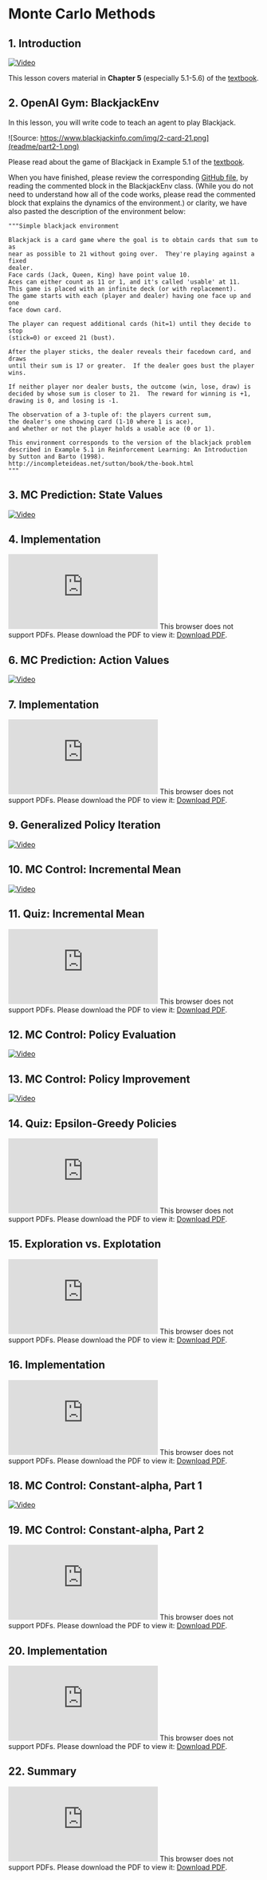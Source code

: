 # Monte Carlo Methods

## 1. Introduction

[![Video](../../../images/video.jpg)](http://scrier.myqnapcloud.com:8080/share.cgi?ssid=0MZqBkd&ep=&path=%2FDeep.Learning%2F6.Reinforcement-Learning%2F5.Monte-Carlo-Methods%2Freadme&filename=1_-_Introduction.mp4&fid=0MZqBkd&open=normal)

This lesson covers material in **Chapter 5** (especially 5.1-5.6) of the [textbook](http://go.udacity.com/rl-textbook).

## 2. OpenAI Gym: BlackjackEnv

In this lesson, you will write code to teach an agent to play Blackjack.

![Source: https://www.blackjackinfo.com/img/2-card-21.png](readme/part2-1.png)

Please read about the game of Blackjack in Example 5.1 of the [textbook](http://go.udacity.com/rl-textbook).

When you have finished, please review the corresponding [GitHub file](https://github.com/openai/gym/blob/master/gym/envs/toy_text/blackjack.py), 
by reading the commented block in the BlackjackEnv class. (While you do not need to understand how all of the code 
works, please read the commented block that explains the dynamics of the environment.) or clarity, we have also pasted 
the description of the environment below:

    """Simple blackjack environment

    Blackjack is a card game where the goal is to obtain cards that sum to as
    near as possible to 21 without going over.  They're playing against a fixed
    dealer.
    Face cards (Jack, Queen, King) have point value 10.
    Aces can either count as 11 or 1, and it's called 'usable' at 11.
    This game is placed with an infinite deck (or with replacement).
    The game starts with each (player and dealer) having one face up and one
    face down card.

    The player can request additional cards (hit=1) until they decide to stop
    (stick=0) or exceed 21 (bust).

    After the player sticks, the dealer reveals their facedown card, and draws
    until their sum is 17 or greater.  If the dealer goes bust the player wins.

    If neither player nor dealer busts, the outcome (win, lose, draw) is
    decided by whose sum is closer to 21.  The reward for winning is +1,
    drawing is 0, and losing is -1.

    The observation of a 3-tuple of: the players current sum,
    the dealer's one showing card (1-10 where 1 is ace),
    and whether or not the player holds a usable ace (0 or 1).

    This environment corresponds to the version of the blackjack problem
    described in Example 5.1 in Reinforcement Learning: An Introduction
    by Sutton and Barto (1998).
    http://incompleteideas.net/sutton/book/the-book.html
    """
    
## 3. MC Prediction: State Values

[![Video](../../../images/video.jpg)](http://scrier.myqnapcloud.com:8080/share.cgi?ssid=0MZqBkd&ep=&path=%2FDeep.Learning%2F6.Reinforcement-Learning%2F5.Monte-Carlo-Methods%2Freadme&filename=2_-_MC_Prediction:_State_Values.mp4&fid=0MZqBkd&open=normal)

## 4. Implementation

<object data="http://scrier.myqnapcloud.com:8080/share.cgi/part6-5-4.pdf?ssid=0MZqBkd&fid=0MZqBkd&path=%2FDeep.Learning%2F6.Reinforcement-Learning%2F5.Monte-Carlo-Methods%2Freadme&filename=part6-5-4.pdf&openfolder=normal&ep=" type="application/pdf" width="700px" height="700px">
    <embed src="http://scrier.myqnapcloud.com:8080/share.cgi/part6-5-4.pdf?ssid=0MZqBkd&fid=0MZqBkd&path=%2FDeep.Learning%2F6.Reinforcement-Learning%2F5.Monte-Carlo-Methods%2Freadme&filename=part6-5-4.pdf&openfolder=normal&ep=">
        This browser does not support PDFs. Please download the PDF to view it: <a href="http://scrier.myqnapcloud.com:8080/share.cgi/part6-5-4.pdf?ssid=0MZqBkd&fid=0MZqBkd&path=%2FDeep.Learning%2F6.Reinforcement-Learning%2F5.Monte-Carlo-Methods%2Freadme&filename=part6-5-4.pdf&openfolder=normal&ep=">Download PDF</a>.</p>
    </embed>
</object>

## 6. MC Prediction: Action Values

[![Video](../../../images/video.jpg)](http://scrier.myqnapcloud.com:8080/share.cgi?ssid=0MZqBkd&ep=&path=%2FDeep.Learning%2F6.Reinforcement-Learning%2F5.Monte-Carlo-Methods%2Freadme&filename=3_-_MC_Prediction:_Action_Values.mp4&fid=0MZqBkd&open=normal)

## 7. Implementation

<object data="http://scrier.myqnapcloud.com:8080/share.cgi/part6-5-7.pdf?ssid=0MZqBkd&fid=0MZqBkd&path=%2FDeep.Learning%2F6.Reinforcement-Learning%2F5.Monte-Carlo-Methods%2Freadme&filename=part6-5-7.pdf&openfolder=normal&ep=" type="application/pdf" width="700px" height="700px">
    <embed src="http://scrier.myqnapcloud.com:8080/share.cgi/part6-5-7.pdf?ssid=0MZqBkd&fid=0MZqBkd&path=%2FDeep.Learning%2F6.Reinforcement-Learning%2F5.Monte-Carlo-Methods%2Freadme&filename=part6-5-7.pdf&openfolder=normal&ep=">
        This browser does not support PDFs. Please download the PDF to view it: <a href="http://scrier.myqnapcloud.com:8080/share.cgi/part6-5-7.pdf?ssid=0MZqBkd&fid=0MZqBkd&path=%2FDeep.Learning%2F6.Reinforcement-Learning%2F5.Monte-Carlo-Methods%2Freadme&filename=part6-5-7.pdf&openfolder=normal&ep=">Download PDF</a>.</p>
    </embed>
</object>

## 9. Generalized Policy Iteration

[![Video](../../../images/video.jpg)](http://scrier.myqnapcloud.com:8080/share.cgi?ssid=0MZqBkd&ep=&path=%2FDeep.Learning%2F6.Reinforcement-Learning%2F5.Monte-Carlo-Methods%2Freadme&filename=4_-_Generalized_Policy_Iteration.mp4&fid=0MZqBkd&open=normal)

## 10. MC Control: Incremental Mean

[![Video](../../../images/video.jpg)](http://scrier.myqnapcloud.com:8080/share.cgi?ssid=0MZqBkd&ep=&path=%2FDeep.Learning%2F6.Reinforcement-Learning%2F5.Monte-Carlo-Methods%2Freadme&filename=5_-_MC_Control:_Incremental_Mean.mp4&fid=0MZqBkd&open=normal)

## 11. Quiz: Incremental Mean

<object data="http://scrier.myqnapcloud.com:8080/share.cgi/part6-5-11.pdf?ssid=0MZqBkd&fid=0MZqBkd&path=%2FDeep.Learning%2F6.Reinforcement-Learning%2F5.Monte-Carlo-Methods%2Freadme&filename=part6-5-11.pdf&openfolder=normal&ep=" type="application/pdf" width="700px" height="700px">
    <embed src="http://scrier.myqnapcloud.com:8080/share.cgi/part6-5-11.pdf?ssid=0MZqBkd&fid=0MZqBkd&path=%2FDeep.Learning%2F6.Reinforcement-Learning%2F5.Monte-Carlo-Methods%2Freadme&filename=part6-5-11.pdf&openfolder=normal&ep=">
        This browser does not support PDFs. Please download the PDF to view it: <a href="http://scrier.myqnapcloud.com:8080/share.cgi/part6-5-11.pdf?ssid=0MZqBkd&fid=0MZqBkd&path=%2FDeep.Learning%2F6.Reinforcement-Learning%2F5.Monte-Carlo-Methods%2Freadme&filename=part6-5-11.pdf&openfolder=normal&ep=">Download PDF</a>.</p>
    </embed>
</object>

## 12. MC Control: Policy Evaluation

[![Video](../../../images/video.jpg)](http://scrier.myqnapcloud.com:8080/share.cgi?ssid=0MZqBkd&ep=&path=%2FDeep.Learning%2F6.Reinforcement-Learning%2F5.Monte-Carlo-Methods%2Freadme&filename=6_-_MC_Control:_Policy_Evaluation.mp4&fid=0MZqBkd&open=normal)

## 13. MC Control: Policy Improvement

[![Video](../../../images/video.jpg)](http://scrier.myqnapcloud.com:8080/share.cgi?ssid=0MZqBkd&ep=&path=%2FDeep.Learning%2F6.Reinforcement-Learning%2F5.Monte-Carlo-Methods%2Freadme&filename=7_-_MC_Control:_Policy_Improvement.mp4&fid=0MZqBkd&open=normal)

## 14. Quiz: Epsilon-Greedy Policies

<object data="http://scrier.myqnapcloud.com:8080/share.cgi/part6-5-14.pdf?ssid=0MZqBkd&fid=0MZqBkd&path=%2FDeep.Learning%2F6.Reinforcement-Learning%2F5.Monte-Carlo-Methods%2Freadme&filename=part6-5-14.pdf&openfolder=normal&ep=" type="application/pdf" width="700px" height="700px">
    <embed src="http://scrier.myqnapcloud.com:8080/share.cgi/part6-5-14.pdf?ssid=0MZqBkd&fid=0MZqBkd&path=%2FDeep.Learning%2F6.Reinforcement-Learning%2F5.Monte-Carlo-Methods%2Freadme&filename=part6-5-14.pdf&openfolder=normal&ep=">
        This browser does not support PDFs. Please download the PDF to view it: <a href="http://scrier.myqnapcloud.com:8080/share.cgi/part6-5-14.pdf?ssid=0MZqBkd&fid=0MZqBkd&path=%2FDeep.Learning%2F6.Reinforcement-Learning%2F5.Monte-Carlo-Methods%2Freadme&filename=part6-5-14.pdf&openfolder=normal&ep=">Download PDF</a>.</p>
    </embed>
</object>

## 15. Exploration vs. Explotation

<object data="http://scrier.myqnapcloud.com:8080/share.cgi/part6-5-15.pdf?ssid=0MZqBkd&fid=0MZqBkd&path=%2FDeep.Learning%2F6.Reinforcement-Learning%2F5.Monte-Carlo-Methods%2Freadme&filename=part6-5-15.pdf&openfolder=normal&ep=" type="application/pdf" width="700px" height="700px">
    <embed src="http://scrier.myqnapcloud.com:8080/share.cgi/part6-5-15.pdf?ssid=0MZqBkd&fid=0MZqBkd&path=%2FDeep.Learning%2F6.Reinforcement-Learning%2F5.Monte-Carlo-Methods%2Freadme&filename=part6-5-15.pdf&openfolder=normal&ep=">
        This browser does not support PDFs. Please download the PDF to view it: <a href="http://scrier.myqnapcloud.com:8080/share.cgi/part6-5-15.pdf?ssid=0MZqBkd&fid=0MZqBkd&path=%2FDeep.Learning%2F6.Reinforcement-Learning%2F5.Monte-Carlo-Methods%2Freadme&filename=part6-5-15.pdf&openfolder=normal&ep=">Download PDF</a>.</p>
    </embed>
</object>

## 16. Implementation

<object data="http://scrier.myqnapcloud.com:8080/share.cgi/part6-5-16.pdf?ssid=0MZqBkd&fid=0MZqBkd&path=%2FDeep.Learning%2F6.Reinforcement-Learning%2F5.Monte-Carlo-Methods%2Freadme&filename=part6-5-16.pdf&openfolder=normal&ep=" type="application/pdf" width="700px" height="700px">
    <embed src="http://scrier.myqnapcloud.com:8080/share.cgi/part6-5-16.pdf?ssid=0MZqBkd&fid=0MZqBkd&path=%2FDeep.Learning%2F6.Reinforcement-Learning%2F5.Monte-Carlo-Methods%2Freadme&filename=part6-5-16.pdf&openfolder=normal&ep=">
        This browser does not support PDFs. Please download the PDF to view it: <a href="http://scrier.myqnapcloud.com:8080/share.cgi/part6-5-16.pdf?ssid=0MZqBkd&fid=0MZqBkd&path=%2FDeep.Learning%2F6.Reinforcement-Learning%2F5.Monte-Carlo-Methods%2Freadme&filename=part6-5-16.pdf&openfolder=normal&ep=">Download PDF</a>.</p>
    </embed>
</object>

## 18. MC Control: Constant-alpha, Part 1

[![Video](../../../images/video.jpg)](http://scrier.myqnapcloud.com:8080/share.cgi?ssid=0MZqBkd&ep=&path=%2FDeep.Learning%2F6.Reinforcement-Learning%2F5.Monte-Carlo-Methods%2Freadme&filename=8_-_MC_Control:_Constant-alpha.mp4&fid=0MZqBkd&open=normal)

## 19. MC Control: Constant-alpha, Part 2

<object data="http://scrier.myqnapcloud.com:8080/share.cgi/part6-5-19.pdf?ssid=0MZqBkd&fid=0MZqBkd&path=%2FDeep.Learning%2F6.Reinforcement-Learning%2F5.Monte-Carlo-Methods%2Freadme&filename=part6-5-19.pdf&openfolder=normal&ep=" type="application/pdf" width="700px" height="700px">
    <embed src="http://scrier.myqnapcloud.com:8080/share.cgi/part6-5-19.pdf?ssid=0MZqBkd&fid=0MZqBkd&path=%2FDeep.Learning%2F6.Reinforcement-Learning%2F5.Monte-Carlo-Methods%2Freadme&filename=part6-5-19.pdf&openfolder=normal&ep=">
        This browser does not support PDFs. Please download the PDF to view it: <a href="http://scrier.myqnapcloud.com:8080/share.cgi/part6-5-19.pdf?ssid=0MZqBkd&fid=0MZqBkd&path=%2FDeep.Learning%2F6.Reinforcement-Learning%2F5.Monte-Carlo-Methods%2Freadme&filename=part6-5-19.pdf&openfolder=normal&ep=">Download PDF</a>.</p>
    </embed>
</object>

## 20. Implementation

<object data="http://scrier.myqnapcloud.com:8080/share.cgi/part6-5-20.pdf?ssid=0MZqBkd&fid=0MZqBkd&path=%2FDeep.Learning%2F6.Reinforcement-Learning%2F5.Monte-Carlo-Methods%2Freadme&filename=part6-5-20.pdf&openfolder=normal&ep=" type="application/pdf" width="700px" height="700px">
    <embed src="http://scrier.myqnapcloud.com:8080/share.cgi/part6-5-20.pdf?ssid=0MZqBkd&fid=0MZqBkd&path=%2FDeep.Learning%2F6.Reinforcement-Learning%2F5.Monte-Carlo-Methods%2Freadme&filename=part6-5-20.pdf&openfolder=normal&ep=">
        This browser does not support PDFs. Please download the PDF to view it: <a href="http://scrier.myqnapcloud.com:8080/share.cgi/part6-5-20.pdf?ssid=0MZqBkd&fid=0MZqBkd&path=%2FDeep.Learning%2F6.Reinforcement-Learning%2F5.Monte-Carlo-Methods%2Freadme&filename=part6-5-20.pdf&openfolder=normal&ep=">Download PDF</a>.</p>
    </embed>
</object>

## 22. Summary

<object data="http://scrier.myqnapcloud.com:8080/share.cgi/part6-5-22.pdf?ssid=0MZqBkd&fid=0MZqBkd&path=%2FDeep.Learning%2F6.Reinforcement-Learning%2F5.Monte-Carlo-Methods%2Freadme&filename=part6-5-22.pdf&openfolder=normal&ep=" type="application/pdf" width="700px" height="700px">
    <embed src="http://scrier.myqnapcloud.com:8080/share.cgi/part6-5-22.pdf?ssid=0MZqBkd&fid=0MZqBkd&path=%2FDeep.Learning%2F6.Reinforcement-Learning%2F5.Monte-Carlo-Methods%2Freadme&filename=part6-5-22.pdf&openfolder=normal&ep=">
        This browser does not support PDFs. Please download the PDF to view it: <a href="http://scrier.myqnapcloud.com:8080/share.cgi/part6-5-22.pdf?ssid=0MZqBkd&fid=0MZqBkd&path=%2FDeep.Learning%2F6.Reinforcement-Learning%2F5.Monte-Carlo-Methods%2Freadme&filename=part6-5-22.pdf&openfolder=normal&ep=">Download PDF</a>.</p>
    </embed>
</object>
